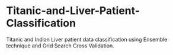 # Titanic-and-Liver-Patient-Classification
Titanic and Indian Liver patient data classification using Ensemble technique and Grid Search Cross Validation.
